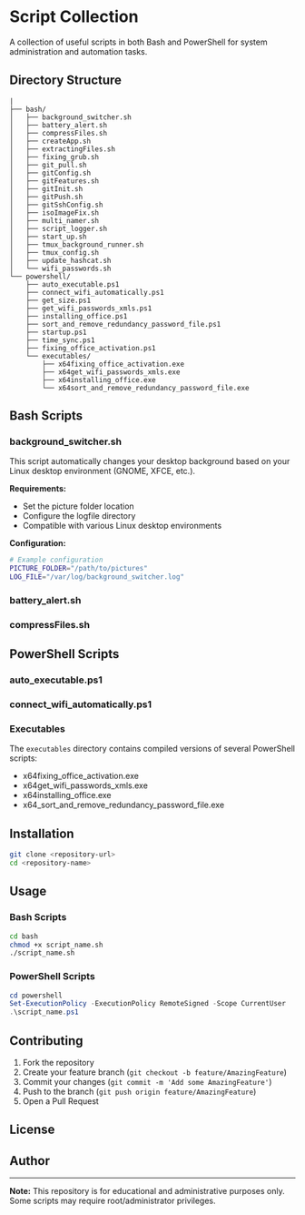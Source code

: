 # Script Collection
A collection of useful scripts in both Bash and PowerShell for system administration and automation tasks.

## Directory Structure
```
|
├── bash/
│   ├── background_switcher.sh
│   ├── battery_alert.sh
│   ├── compressFiles.sh
│   ├── createApp.sh
│   ├── extractingFiles.sh
│   ├── fixing_grub.sh
│   ├── git_pull.sh
│   ├── gitConfig.sh
│   ├── gitFeatures.sh
│   ├── gitInit.sh
│   ├── gitPush.sh
│   ├── gitSshConfig.sh
│   ├── isoImageFix.sh
│   ├── multi_namer.sh
│   ├── script_logger.sh
│   ├── start_up.sh
│   ├── tmux_background_runner.sh
│   ├── tmux_config.sh
│   ├── update_hashcat.sh
│   └── wifi_passwords.sh
└── powershell/
    ├── auto_executable.ps1
    ├── connect_wifi_automatically.ps1
    ├── get_size.ps1
    ├── get_wifi_passwords_xmls.ps1
    ├── installing_office.ps1
    ├── sort_and_remove_redundancy_password_file.ps1
    ├── startup.ps1
    ├── time_sync.ps1
    ├── fixing_office_activation.ps1
    └── executables/
        ├── x64fixing_office_activation.exe
        ├── x64get_wifi_passwords_xmls.exe
        ├── x64installing_office.exe
        └── x64sort_and_remove_redundancy_password_file.exe
```

## Bash Scripts 

### background_switcher.sh
This script automatically changes your desktop background based on your Linux desktop environment (GNOME, XFCE, etc.).

**Requirements:**
- Set the picture folder location
- Configure the logfile directory
- Compatible with various Linux desktop environments

**Configuration:**
```bash
# Example configuration
PICTURE_FOLDER="/path/to/pictures"
LOG_FILE="/var/log/background_switcher.log"
```

<!-- Add your detailed description here -->

### battery_alert.sh
<!-- Add description here -->

### compressFiles.sh
<!-- Add description here -->

<!-- Continue with other bash scripts -->

## PowerShell Scripts

### auto_executable.ps1
<!-- Add description here -->

### connect_wifi_automatically.ps1
<!-- Add description here -->

### Executables

The `executables` directory contains compiled versions of several PowerShell scripts:
- x64fixing_office_activation.exe
- x64get_wifi_passwords_xmls.exe
- x64installing_office.exe
- x64_sort_and_remove_redundancy_password_file.exe

## Installation

```bash
git clone <repository-url>
cd <repository-name>
```

## Usage

### Bash Scripts
```bash
cd bash
chmod +x script_name.sh
./script_name.sh
```

### PowerShell Scripts
```powershell
cd powershell
Set-ExecutionPolicy -ExecutionPolicy RemoteSigned -Scope CurrentUser
.\script_name.ps1
```

## Contributing

1. Fork the repository
2. Create your feature branch (`git checkout -b feature/AmazingFeature`)
3. Commit your changes (`git commit -m 'Add some AmazingFeature'`)
4. Push to the branch (`git push origin feature/AmazingFeature`)
5. Open a Pull Request

## License

<!-- Add your license information here -->

## Author

<!-- Add your information here -->

---
**Note:** This repository is for educational and administrative purposes only. Some scripts may require root/administrator privileges.

